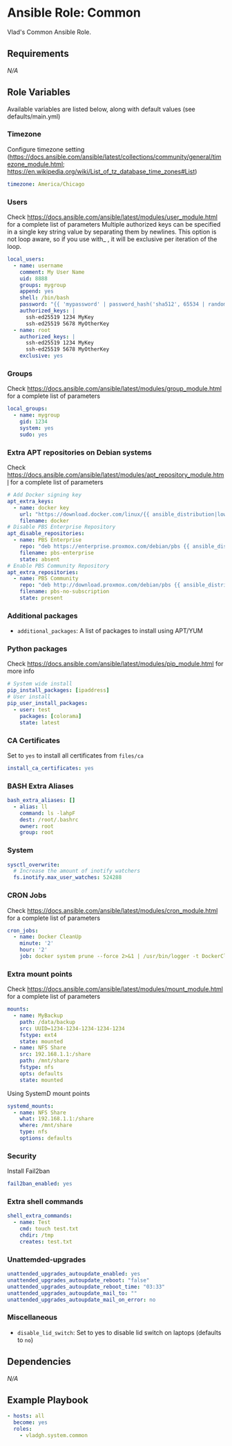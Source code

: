 # Ansible Role: Common

Vlad's Common Ansible Role.

## Requirements

*_N/A_*

## Role Variables

Available variables are listed below, along with default values (see defaults/main.yml)

### Timezone

Configure timezone setting (<https://docs.ansible.com/ansible/latest/collections/community/general/timezone_module.html>; <https://en.wikipedia.org/wiki/List_of_tz_database_time_zones#List>)

```yaml
timezone: America/Chicago
```

### Users

Check <https://docs.ansible.com/ansible/latest/modules/user_module.html> for a complete list of parameters
Multiple authorized keys can be specified in a single key string value by separating them by newlines.
This option is not loop aware, so if you use with_ , it will be exclusive per iteration of the loop.

```yaml
local_users:
  - name: username
    comment: My User Name
    uid: 8888
    groups: mygroup
    append: yes
    shell: /bin/bash
    password: "{{ 'mypassword' | password_hash('sha512', 65534 | random(seed=inventory_hostname) | string ) }}"
    authorized_keys: |
      ssh-ed25519 1234 MyKey
      ssh-ed25519 5678 MyOtherKey
  - name: root
    authorized_keys: |
      ssh-ed25519 1234 MyKey
      ssh-ed25519 5678 MyOtherKey
    exclusive: yes
```

### Groups

Check <https://docs.ansible.com/ansible/latest/modules/group_module.html> for a complete list of parameters

```yaml
local_groups:
  - name: mygroup
    gid: 1234
    system: yes
    sudo: yes
```

### Extra APT repositories on Debian systems

Check <https://docs.ansible.com/ansible/latest/modules/apt_repository_module.html> for a complete list of parameters

```yaml
# Add Docker signing key
apt_extra_keys:
  - name: docker key
    url: "https://download.docker.com/linux/{{ ansible_distribution|lower }}/gpg"
    filename: docker
# Disable PBS Enterprise Repository
apt_disable_repositories:
  - name: PBS Enterprise
    repo: "deb https://enterprise.proxmox.com/debian/pbs {{ ansible_distribution_release }} pbs-enterprise"
    filename: pbs-enterprise
    state: absent
# Enable PBS Community Repository
apt_extra_repositories:
  - name: PBS Community
    repo: "deb http://download.proxmox.com/debian/pbs {{ ansible_distribution_release }} pbs-no-subscription"
    filename: pbs-no-subscription
    state: present
```

### Additional packages

- `additional_packages`: A list of packages to install using APT/YUM

### Python packages

Check <https://docs.ansible.com/ansible/latest/modules/pip_module.html> for more info

```yaml
# System wide install
pip_install_packages: [ipaddress]
# User install
pip_user_install_packages:
  - user: test
    packages: [colorama]
    state: latest
```

### CA Certificates

Set to `yes` to install all certificates from `files/ca`

```yaml
install_ca_certificates: yes
```

### BASH Extra Aliases

```yaml
bash_extra_aliases: []
  - alias: ll
    command: ls -lahpF
    dest: /root/.bashrc
    owner: root
    group: root
```

### System

```yaml
sysctl_overwrite:
  # Increase the amount of inotify watchers
  fs.inotify.max_user_watches: 524288
```

### CRON Jobs

Check <https://docs.ansible.com/ansible/latest/modules/cron_module.html> for a complete list of parameters

```yaml
cron_jobs:
  - name: Docker CleanUp
    minute: '2'
    hour: '2'
    job: docker system prune --force 2>&1 | /usr/bin/logger -t DockerCleanUp
```

### Extra mount points

Check <https://docs.ansible.com/ansible/latest/modules/mount_module.html> for a complete list of parameters

```yaml
mounts:
  - name: MyBackup
    path: /data/backup
    src: UUID=1234-1234-1234-1234-1234
    fstype: ext4
    state: mounted
  - name: NFS Share
    src: 192.168.1.1:/share
    path: /mnt/share
    fstype: nfs
    opts: defaults
    state: mounted
```

Using SystemD mount points

```yaml
systemd_mounts:
  - name: NFS Share
    what: 192.168.1.1:/share
    where: /mnt/share
    type: nfs
    options: defaults
```

### Security

Install Fail2ban

```yaml
fail2ban_enabled: yes
```

### Extra shell commands

```yaml
shell_extra_commands:
  - name: Test
    cmd: touch test.txt
    chdir: /tmp
    creates: test.txt
```

### Unattemded-upgrades

```yaml
unattended_upgrades_autoupdate_enabled: yes
unattended_upgrades_autoupdate_reboot: "false"
unattended_upgrades_autoupdate_reboot_time: "03:33"
unattended_upgrades_autoupdate_mail_to: ""
unattended_upgrades_autoupdate_mail_on_error: no
```

### Miscellaneous

- `disable_lid_switch`: Set to yes to disable lid switch on laptops (defaults to `no`)

## Dependencies

*_N/A_*

## Example Playbook

```yaml
- hosts: all
  become: yes
  roles:
    - vladgh.system.common
```
